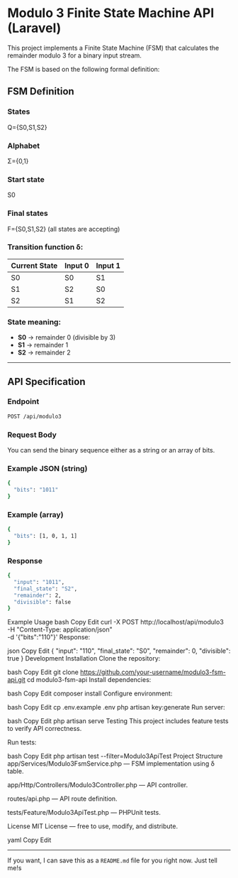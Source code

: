 # Modulo 3 Finite State Machine API (Laravel)

This project implements a Finite State Machine (FSM) that calculates the remainder modulo 3 for a binary input stream.

The FSM is based on the following formal definition:

## FSM Definition

### States  
Q={S0,S1,S2}

### Alphabet  
Σ={0,1}

### Start state  
S0

### Final states  
F={S0,S1,S2} (all states are accepting)

### Transition function δ:

| Current State | Input 0 | Input 1 |
|---------------|---------|---------|
| S0            | S0      | S1      |
| S1            | S2      | S0      |
| S2            | S1      | S2      |

### State meaning:

- **S0** → remainder 0 (divisible by 3)  
- **S1** → remainder 1  
- **S2** → remainder 2  

---

## API Specification

### Endpoint

```bash
POST /api/modulo3
```

### Request Body
You can send the binary sequence either as a string or an array of bits.

### Example JSON (string)
```bash
{
  "bits": "1011"
}
```
### Example (array)
```bash
{
  "bits": [1, 0, 1, 1]
}
```

### Response
```bash
{
  "input": "1011",
  "final_state": "S2",
  "remainder": 2,
  "divisible": false
}
```

Example Usage
bash
Copy
Edit
curl -X POST http://localhost/api/modulo3 \
  -H "Content-Type: application/json" \
  -d '{"bits":"110"}'
Response:

json
Copy
Edit
{
  "input": "110",
  "final_state": "S0",
  "remainder": 0,
  "divisible": true
}
Development
Installation
Clone the repository:

bash
Copy
Edit
git clone https://github.com/your-username/modulo3-fsm-api.git
cd modulo3-fsm-api
Install dependencies:

bash
Copy
Edit
composer install
Configure environment:

bash
Copy
Edit
cp .env.example .env
php artisan key:generate
Run server:

bash
Copy
Edit
php artisan serve
Testing
This project includes feature tests to verify API correctness.

Run tests:

bash
Copy
Edit
php artisan test --filter=Modulo3ApiTest
Project Structure
app/Services/Modulo3FsmService.php — FSM implementation using δ table.

app/Http/Controllers/Modulo3Controller.php — API controller.

routes/api.php — API route definition.

tests/Feature/Modulo3ApiTest.php — PHPUnit tests.

License
MIT License — free to use, modify, and distribute.

yaml
Copy
Edit

---

If you want, I can save this as a `README.md` file for you right now. Just tell me!s
